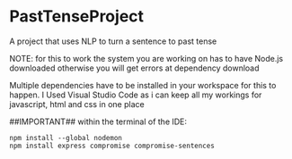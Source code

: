 # PastTenseProject
A project that uses NLP to turn a sentence to past tense


NOTE: for this to work the system you are working on has to have Node.js downloaded otherwise you will get errors at dependency download



Multiple dependencies have to be installed in your workspace for this to happen.
I Used Visual Studio Code as i can keep all my workings for javascript, html and css in one place

##IMPORTANT##
within the terminal of the IDE:

    npm install --global nodemon
    npm install express compromise compromise-sentences
    
